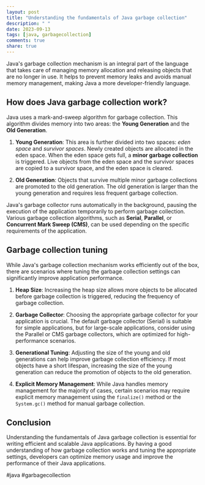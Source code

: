 ```yaml
---
layout: post
title: "Understanding the fundamentals of Java garbage collection"
description: " "
date: 2023-09-13
tags: [java, garbagecollection]
comments: true
share: true
---
```


Java's garbage collection mechanism is an integral part of the language that takes care of managing memory allocation and releasing objects that are no longer in use. It helps to prevent memory leaks and avoids manual memory management, making Java a more developer-friendly language.

## How does Java garbage collection work?

Java uses a mark-and-sweep algorithm for garbage collection. This algorithm divides memory into two areas: the **Young Generation** and the **Old Generation**.

1. **Young Generation**: This area is further divided into two spaces: *eden space* and *survivor spaces*. Newly created objects are allocated in the eden space. When the eden space gets full, a **minor garbage collection** is triggered. Live objects from the eden space and the survivor spaces are copied to a survivor space, and the eden space is cleared.

2. **Old Generation**: Objects that survive multiple minor garbage collections are promoted to the old generation. The old generation is larger than the young generation and requires less frequent garbage collection.

Java's garbage collector runs automatically in the background, pausing the execution of the application temporarily to perform garbage collection. Various garbage collection algorithms, such as **Serial**, **Parallel**, or **Concurrent Mark Sweep (CMS)**, can be used depending on the specific requirements of the application.

## Garbage collection tuning

While Java's garbage collection mechanism works efficiently out of the box, there are scenarios where tuning the garbage collection settings can significantly improve application performance.

1. **Heap Size**: Increasing the heap size allows more objects to be allocated before garbage collection is triggered, reducing the frequency of garbage collection.

2. **Garbage Collector**: Choosing the appropriate garbage collector for your application is crucial. The default garbage collector (Serial) is suitable for simple applications, but for large-scale applications, consider using the Parallel or CMS garbage collectors, which are optimized for high-performance scenarios.

3. **Generational Tuning**: Adjusting the size of the young and old generations can help improve garbage collection efficiency. If most objects have a short lifespan, increasing the size of the young generation can reduce the promotion of objects to the old generation.

4. **Explicit Memory Management**: While Java handles memory management for the majority of cases, certain scenarios may require explicit memory management using the `finalize()` method or the `System.gc()` method for manual garbage collection.

## Conclusion

Understanding the fundamentals of Java garbage collection is essential for writing efficient and scalable Java applications. By having a good understanding of how garbage collection works and tuning the appropriate settings, developers can optimize memory usage and improve the performance of their Java applications.

#java #garbagecollection